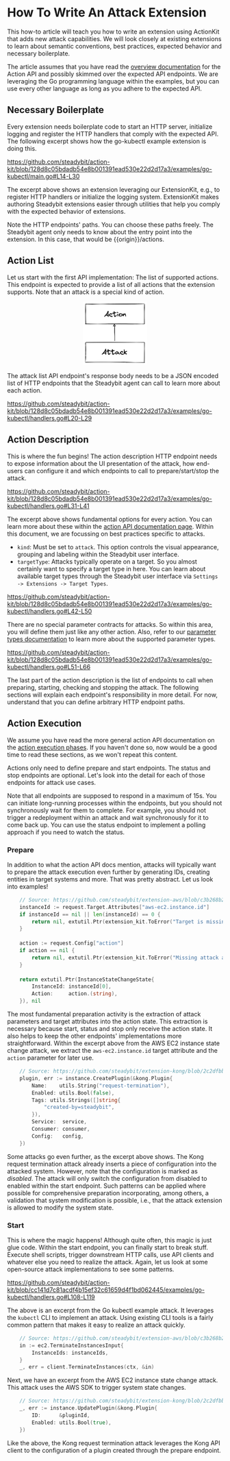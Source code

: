 # How To Write An Attack Extension

This how-to article will teach you how to write an extension using ActionKit that adds new attack capabilities. We will look closely at existing extensions to learn about semantic conventions, best practices, expected behavior and necessary boilerplate.

The article assumes that you have read the [overview documentation](../action-api.md#overview) for the Action API and possibly skimmed over the expected API endpoints. We are leveraging the Go programming language within the examples, but you can use every other language as long as you adhere to the expected API.

## Necessary Boilerplate

Every extension needs boilerplate code to start an HTTP server, initialize logging and register the HTTP handlers that comply with the expected API. The following excerpt shows how the go-kubectl example extension is doing this.

https://github.com/steadybit/action-kit/blob/128d8c05bdadb54e8b001391ead530e22d2d17a3/examples/go-kubectl/main.go#L14-L30

The excerpt above shows an extension leveraging our ExtensionKit, e.g., to register HTTP handlers or initialize the logging system. ExtensionKit makes authoring Steadybit extensions easier through utilities that help you comply with the expected behavior of extensions.

Note the HTTP endpoints' paths. You can choose these paths freely. The Steadybit agent only needs to know about the entry point into the extension. In this case, that would be {{origin}}/actions.

## Action List

Let us start with the first API implementation: The list of supported actions. This endpoint is expected to provide a list of all actions that the extension supports. Note that an attack is a special kind of action.

<p align="center">
    <img src="./img/action-attack.excalidraw.png" width="150" alt="UML class diagram depicting that an Attack is also an Action (Attack inherits from Action)">
</p>

The attack list API endpoint's response body needs to be a JSON encoded list of HTTP endpoints that the Steadybit agent can call to learn more about each action.

https://github.com/steadybit/action-kit/blob/128d8c05bdadb54e8b001391ead530e22d2d17a3/examples/go-kubectl/handlers.go#L20-L29

## Action Description

This is where the fun begins! The action description HTTP endpoint needs to expose information about the UI presentation of the attack, how end-users can configure it and which endpoints to call to prepare/start/stop the attack.

https://github.com/steadybit/action-kit/blob/128d8c05bdadb54e8b001391ead530e22d2d17a3/examples/go-kubectl/handlers.go#L31-L41

The excerpt above shows fundamental options for every action. You can learn more about these within the [action API documentation page](../action-api.md#action-description). Within this document, we are focussing on best practices specific to attacks.

- `kind`: Must be set to `attack`. This option controls the visual appearance, grouping and labeling within the Steadybit user interface.
- `targetType`: Attacks typically operate on a target. So you almost certainly want to specify a target type in here. You can learn about available target types through the Steadybit user interface via `Settings -> Extensions -> Target Types`.

https://github.com/steadybit/action-kit/blob/128d8c05bdadb54e8b001391ead530e22d2d17a3/examples/go-kubectl/handlers.go#L42-L50

There are no special parameter contracts for attacks. So within this area, you will define them just like any other action. Also, refer to our [parameter types documentation](../parameter-types.md) to learn more about the supported parameter types.

https://github.com/steadybit/action-kit/blob/128d8c05bdadb54e8b001391ead530e22d2d17a3/examples/go-kubectl/handlers.go#L51-L66

The last part of the action description is the list of endpoints to call when preparing, starting, checking and stopping the attack. The following sections will explain each endpoint's responsibility in more detail. For now, understand that you can define arbitrary HTTP endpoint paths.

## Action Execution

We assume you have read the more general action API documentation on the [action execution phases](../action-api.md#action-execution). If you haven't done so, now would be a good time to read these sections, as we won't repeat this content.

Actions only need to define prepare and start endpoints. The status and stop endpoints are optional. Let's look into the detail for each of those endpoints for attack use cases.

Note that all endpoints are supposed to respond in a maximum of 15s. You can initiate long-running processes within the endpoints, but you should not synchronously wait for them to complete. For example, you should not trigger a redeployment within an attack and wait synchronously for it to come back up. You can use the status endpoint to implement a polling approach if you need to watch the status.

### Prepare
In addition to what the action API docs mention, attacks will typically want to prepare the attack execution even further by generating IDs, creating entities in target systems and more. That was pretty abstract. Let us look into examples!

```go
	// Source: https://github.com/steadybit/extension-aws/blob/c3b268b28291024a8e4bed67fe765533367118d5/extec2/instance_attack_state.go#L94-L107
	instanceId := request.Target.Attributes["aws-ec2.instance.id"]
	if instanceId == nil || len(instanceId) == 0 {
		return nil, extutil.Ptr(extension_kit.ToError("Target is missing the 'aws-ec2.instance.id' tag.", nil))
	}

	action := request.Config["action"]
	if action == nil {
		return nil, extutil.Ptr(extension_kit.ToError("Missing attack action parameter.", nil))
	}

	return extutil.Ptr(InstanceStateChangeState{
		InstanceId: instanceId[0],
		Action:     action.(string),
	}), nil
```

The most fundamental preparation activity is the extraction of attack parameters and target attributes into the action state. This extraction is necessary because start, status and stop only receive the action state. It also helps to keep the other endpoints' implementations more straightforward. Within the excerpt above from the AWS EC2 instance state change attack, we extract the `aws-ec2.instance.id` target attribute and the `action` parameter for later use.

```go
	// Source: https://github.com/steadybit/extension-kong/blob/2c2dfbbd98b69c12e033356ae10c95fc38c573e4/services/request_termination_attack.go#L172-L181
	plugin, err := instance.CreatePlugin(&kong.Plugin{
		Name:    utils.String("request-termination"),
		Enabled: utils.Bool(false),
		Tags: utils.Strings([]string{
			"created-by=steadybit",
		}),
		Service:  service,
		Consumer: consumer,
		Config:   config,
	})
```

Some attacks go even further, as the excerpt above shows. The Kong request termination attack already inserts a piece of configuration into the attacked system. However, note that the configuration is marked as *disabled*. The attack will only switch the configuration from disabled to enabled within the start endpoint. Such patterns can be applied where possible for comprehensive preparation incorporating, among others, a validation that system modification is possible, i.e., that the attack extension is allowed to modify the system state.

### Start

This is where the magic happens! Although quite often, this magic is just glue code. Within the start endpoint, you can finally start to break stuff. Execute shell scripts, trigger downstream HTTP calls, use API clients and whatever else you need to realize the attack. Again, let us look at some open-source attack implementations to see some patterns.

https://github.com/steadybit/action-kit/blob/cc141d7c81acdf4b15ef32c61659d4f1bd062445/examples/go-kubectl/handlers.go#L108-L119

The above is an excerpt from the Go kubectl example attack. It leverages the `kubectl` CLI to implement an attack. Using existing CLI tools is a fairly common pattern that makes it easy to realize an attack quickly.

```go
	// Source: https://github.com/steadybit/extension-aws/blob/c3b268b28291024a8e4bed67fe765533367118d5/extec2/instance_attack_state.go#L159-L162
	in := ec2.TerminateInstancesInput{
		InstanceIds: instanceIds,
	}
	_, err = client.TerminateInstances(ctx, &in)
```

Next, we have an excerpt from the AWS EC2 instance state change attack. This attack uses the AWS SDK to trigger system state changes.

```go
	// Source: https://github.com/steadybit/extension-kong/blob/2c2dfbbd98b69c12e033356ae10c95fc38c573e4/services/request_termination_attack.go#L230-L233
	_, err := instance.UpdatePlugin(&kong.Plugin{
		ID:      &pluginId,
		Enabled: utils.Bool(true),
	})
```

Like the above, the Kong request termination attack leverages the Kong API client to the configuration of a plugin created through the prepare endpoint.